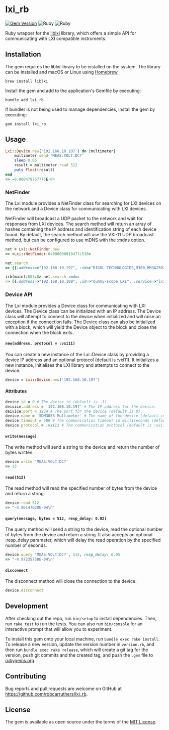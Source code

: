 # lxi_rb

[![Gem Version](https://img.shields.io/gem/v/lxi_rb?color=green)](https://badge.fury.io/rb/lxi_rb) ![Ruby](https://img.shields.io/static/v1?message=Ruby&color=red&logo=Ruby&logoColor=FFFFFF&label=v3.2.2+yjit) ![Ruby](https://img.shields.io/gitlab/license/robcarruthers/rfbeam?color=orange)

Ruby wrapper for the [liblxi](https://github.com/lxi-tools/liblxi) library, which offers a simple API for communicating with LXI compatible instruments.

## Installation

The gem requires the liblxi library to be installed on the system. The library can be installed and macOS or Linux using [Homebrew](https://brew.sh/)

```shell
brew install liblxi
```

Install the gem and add to the application's Gemfile by executing:

```shell
bundle add lxi_rb
```

If bundler is not being used to manage dependencies, install the gem by executing:

```shell
gem install lxi_rb
```

## Usage

```ruby
Lxi::Device.new('192.168.10.107') do |multimeter|
    multimeter.send 'MEAS:VOLT:DC?'
    sleep 0.05
    result = multimeter.read 512
    puts Float(result)
end
=> -0.000478767775E-04
```

### NetFinder

The Lxi module provides a NetFinder class for searching for LXI devices on the network and a Device class for communicating with LXI devices.

NetFinder will broadcast a UDP packet to the network and wait for responses from LXI devices. The search method will return an array of hashes containing the IP address and identification string of each device found. By default, the search method will use the VXI-11 UDP broadcast method, but can be configured to use mDNS with the :mdns option.

```ruby
net = Lxi::NetFinder.new
=> <Lxi::NetFinder:0x00000001047fc538>

net.search
=> [{:address=>"192.168.10.197", :id=>"RIGOL TECHNOLOGIES,M300,MM3A250200001,04.02.00.08.00"}]

irb(main):003:0> net.search :mdns
=> [{:address=>"192.168.10.109", :id=>"dummy-scope LXI", :service=>"lxi", :port=>12345}]
```

### Device API

The Lxi module provides a Device class for communicating with LXI devices. The Device class can be initialized with an IP address. The Device class will attempt to connect to the device when initialized and will raise an exception if the connection fails. The Device class can also be initialized with a block, which will yield the Device object to the block and close the connection when the block exits.

#### `new(address, protocol = :vxi11)`

You can create a new instance of the Lxi::Device class by providing a device IP address and an optional protocol (default is :vxi11). It initializes a new instance, initialises the LXI library and attempts to connect to the device.

```ruby
device = Lxi::Device.new('192.168.10.197')
```

#### Attributes

```ruby
device.id = 0 # The device id (default is -1).
deivice.address = '192.168.10.197' # The IP address for the device.
deivice.port = 1234 # The port for the device (default is 0).
device.name = 'SDM3055 Multimeter' # The name of the device (default is nil).
device.timeout = 500 # The communication timeout in milliseconds (default is 1000).
device.protocol = :vxi11 # The communication protocol (default is :vxi11).
```

#### `write(message)`

The write method will send a string to the device and return the number of bytes written.

```ruby
device.write 'MEAS:VOLT:DC?'
=> 13
```

#### `read(512)`

The read method will read the specified number of bytes from the device and return a string.

```ruby
device.read 512
=> "-4.90147020E-04\n"
```

#### `query(message, bytes = 512, resp_delay: 0.02)`

The query method will send a string to the device, read the optional number of bytes from the device and return a string. It also accepts an optional :resp_delay parameter, which will delay the read operation by the specified number of seconds.

```ruby
device.query 'MEAS:VOLT:DC?', 512, resp_delay: 0.05
=> "-4.97235730E-04\n"
```

#### `disconnect`

The disconnect method will close the connection to the device.

```ruby
device.disconnect
```

## Development

After checking out the repo, run `bin/setup` to install dependencies. Then, run `rake test` to run the tests. You can also run `bin/console` for an interactive prompt that will allow you to experiment.

To install this gem onto your local machine, run `bundle exec rake install`. To release a new version, update the version number in `version.rb`, and then run `bundle exec rake release`, which will create a git tag for the version, push git commits and the created tag, and push the `.gem` file to [rubygems.org](https://rubygems.org).

## Contributing

Bug reports and pull requests are welcome on GitHub at <https://github.com/robcarruthers/lxi_rb>.

## License

The gem is available as open source under the terms of the [MIT License](https://opensource.org/licenses/MIT).
